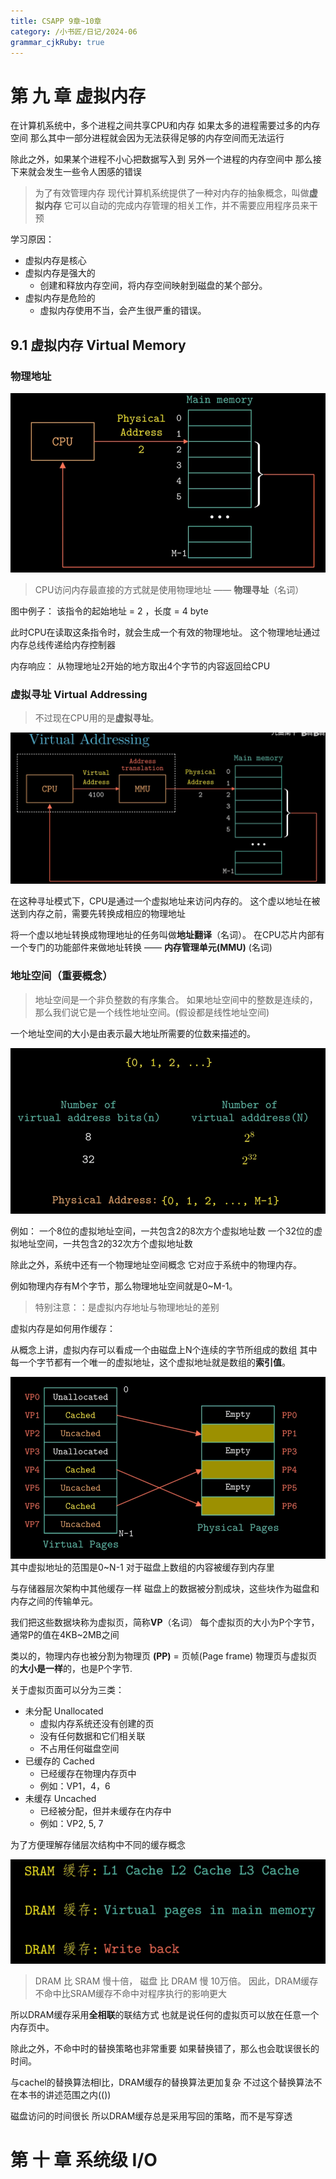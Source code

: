 ```yaml
---
title: CSAPP 9章~10章
category: /小书匠/日记/2024-06
grammar_cjkRuby: true
---
```


# 第 九 章 虚拟内存

在计算机系统中，多个进程之间共享CPU和内存
如果太多的进程需要过多的内存空间
那么其中一部分进程就会因为无法获得足够的内存空间而无法运行

除此之外，如果某个进程不小心把数据写入到 另外一个进程的内存空间中 
那么接下来就会发生一些令人困感的错误

>为了有效管理内存
现代计算机系统提供了一种对内存的抽象概念，叫做**虚拟内存**
它可以自动的完成内存管理的相关工作，并不需要应用程序员来干预

学习原因：

- 虚拟内存是核心
- 虚拟内存是强大的
	- 创建和释放内存空间，将内存空间映射到磁盘的某个部分。
- 虚拟内存是危险的
	- 虚拟内存使用不当，会产生很严重的错误。


## 9.1 虚拟内存 Virtual Memory

### 物理地址

![](./images/1717753334180.png)
>CPU访问内存最直接的方式就是使用物理地址 —— **物理寻址**（名词）

图中例子：
该指令的起始地址 = 2 ，长度 = 4 byte

此时CPU在读取这条指令时，就会生成一个有效的物理地址。
这个物理地址通过内存总线传递给内存控制器

内存响应：
从物理地址2开始的地方取出4个字节的内容返回给CPU


### 虚拟寻址 Virtual Addressing

>不过现在CPU用的是**虚拟寻址**。

![](./images/1717753446819.png)

在这种寻址模式下，CPU是通过一个虚拟地址来访问内存的。
这个虚以地址在被送到内存之前，需要先转换成相应的物理地址


将一个虚以地址转换成物理地址的任务叫做**地址翻译**（名词）。
在CPU芯片内部有一个专门的功能部件来做地址转换 —— **内存管理单元(MMU)** (名词)


### 地址空间（重要概念）

>地址空间是一个非负整数的有序集合。
>如果地址空间中的整数是连续的，那么我们说它是一个线性地址空间。(假设都是线性地址空间)

一个地址空间的大小是由表示最大地址所需要的位数来描述的。

![](./images/1717753613177.png)


例如：
一个8位的虚拟地址空间，一共包含2的8次方个虚拟地址数
一个32位的虚拟地址空间，一共包含2的32次方个虚拟地址数

除此之外，系统中还有一个物理地址空间概念
它对应于系统中的物理内存。

例如物理内存有M个字节，那么物理地址空间就是0~M-1。

>特别注意：：是虚拟内存地址与物理地址的差别


虚拟内存是如何用作缓存：

从概念上讲，虚拟内存可以看成一个由磁盘上N个连续的字节所组成的数组
其中每一个字节都有一个唯一的虚拟地址，这个虚拟地址就是数组的**索引值**。


![](./images/1717753931751.png)
其中虚拟地址的范围是0~N-1
对于磁盘上数组的内容被缓存到内存里

与存储器层次架构中其他缓存一样
磁盘上的数据被分割成块，这些块作为磁盘和内存之间的传输单元。


我们把这些数据块称为虚拟页，简称**VP**（名词）
每个虚拟页的大小为P个字节，通常P的值在4KB~2MB之间


类以的，物理内存也被分割为物理页 **(PP)** = 页帧(Page frame)
物理页与虚拟页的**大小是一样**的，也是P个字节.

关于虚拟页面可以分为三类：

- 未分配 Unallocated
	- 虚拟内存系统还没有创建的页
	- 没有任何数据和它们相关联
	- 不占用任何磁盘空间
-  已缓存的 Cached
	-  已经缓存在物理内存页中
	-  例如：VP1，4，6
- 未缓存  Uncached
	- 已经被分配，但并未缓存在内存中
	-	例如：VP2, 5, 7



为了方便理解存储层次结构中不同的缓存概念


![](./images/1717754107878.png)
>DRAM 比 SRAM 慢十倍， 磁盘 比 DRAM 慢 10万倍。
>因此，DRAM缓存不命中比SRAM缓存不命中对程序执行的影响更大


所以DRAM缓存采用**全相联**的联结方式
也就是说任何的虚拟页可以放在任意一个内存页中。

除此之外，不命中时的替换策略也非常重要
如果替换错了，那么也会耽误很长的时间。

与cachel的替换算法相l比，DRAM缓存的替换算法更加复杂
不过这个替换算法不在本书的讲述范围之内(())

磁盘访问的时间很长
所以DRAM缓存总是采用写回的策略，而不是写穿透

# 第 十 章 系统级 I/O